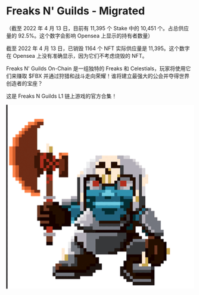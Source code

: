 # Freaks N' Guilds - Migrated



（截至 2022 年 4 月 13 日，目前有 11,395 个 Stake 中的 10,451 个。占总供应量的 92.5%。这个数字会影响 Opensea 上显示的持有者数量）

截至 2022 年 4 月 13 日，已销毁 1164 个 NFT 实际供应量是 11,395。这个数字在 Opensea 上没有准确显示，因为它们不考虑烧毁的 NFT。

Freaks N' Guilds On-Chain 是一组独特的 Freaks 和 Celestials，玩家将使用它们来赚取 $FBX 并通过狩猎和战斗走向荣耀！谁将建立最强大的公会并夺得世界创造者的宝座？

这是 Freaks N Guilds L1 链上游戏的官方合集！

![nft](01.png)



